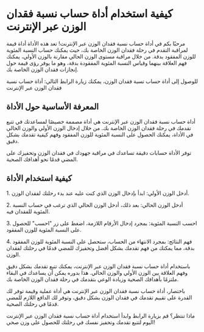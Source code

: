 كيفية استخدام أداة حساب نسبة فقدان الوزن عبر الإنترنت
=====================================================

مرحبًا بكم في أداة حساب نسبة فقدان الوزن عبر الإنترنت! تعد هذه الأداة أداة قيمة لمراقبة التقدم في رحلة فقدان الوزن الخاصة بك، حيث يمكنك حساب النسبة المئوية للوزن المفقود بدقة. من خلال مراقبة مستوى الوزن الحالي مقارنة بالوزن الأولي، يمكنك فهم العلاقة بينهما وقياس النسبة المئوية المفقودة بدقة، وهو ما يوفر رؤى قيمة حول إنجازات فقدان الوزن الخاصة بك.

للوصول إلى أداة حساب نسبة فقدان الوزن، يمكنك زيارة الرابط التالي: أداة حساب نسبة فقدان الوزن عبر الإنترنت

المعرفة الأساسية حول الأداة
---------------------------

أداة حساب نسبة فقدان الوزن عبر الإنترنت هي أداة مصممة خصيصًا لمساعدتك في تتبع تقدمك في رحلة فقدان الوزن الخاصة بك. من خلال إدخال الوزن الأولي والوزن الحالي في الأداة، يمكنك الحصول على النسبة المئوية للوزن المفقود وفهم كيفية تقدمك بشكل دقيق.

توفر الأداة حسابات دقيقة تساعدك في مراقبة جهودك في فقدان الوزن وتحفيزك على المضي قدمًا نحو أهدافك الصحية.

كيفية استخدام الأداة
--------------------

1\. أدخل الوزن الأولي: ابدأ بإدخال الوزن الذي كنت عليه عند بدء رحلتك لفقدان الوزن.

2\. أدخل الوزن الحالي: بعد ذلك، أدخل الوزن الحالي الذي ترغب في حساب النسبة المئوية للفقدان فيه.

3\. احسب النسبة المئوية: بمجرد إدخال الأرقام اللازمة، اضغط على زر "احسب" للحصول على النسبة المئوية للوزن المفقود.

4\. فهم النتائج: بمجرد الانتهاء من الحساب، ستحصل على النسبة المئوية للوزن المفقود بدقة، مما يمكنك من فهم تقدمك بشكل أفضل وتحفيزك للمضي قدمًا في رحلتك لفقدان الوزن.

باستخدام أداة حساب نسبة فقدان الوزن عبر الإنترنت، يمكنك تتبع تقدمك بشكل دقيق وفهم العلاقة بين الوزن الأولي والوزن الحالي. هذا بدوره يمكن أن يساعدك في البقاء ملتزمًا بأهدافك الصحية وزيادة الوعي بتقدمك في رحلة فقدان الوزن الخاصة بك.

باختصار، أداة حساب نسبة فقدان الوزن عبر الإنترنت هي أداة عملية وقيمة توفر لك القدرة على تقييم تقدمك في فقدان الوزن بشكل دقيق، وتوفر لك الدافع اللازم للمضي قدمًا في رحلتك الصحية.

ماذا تنتظر؟ قم بزيارة الرابط وابدأ استخدام أداة حساب نسبة فقدان الوزن عبر الإنترنت اليوم لتتبع تقدمك وتحفيز نفسك في رحلتك للحصول على وزن صحي!